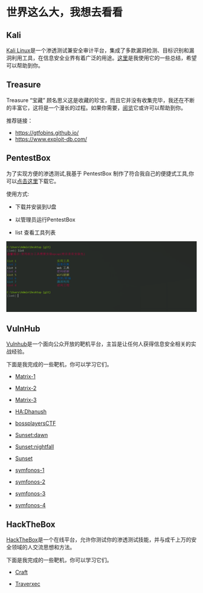 # 世界这么大，我想去看看

## Kali

[Kali Linux](https://www.kali.org/)是一个渗透测试兼安全审计平台，集成了多款漏洞检测、目标识别和漏洞利用工具，在信息安全业界有着广泛的用途。[这里](./Kali)是我使用它的一些总结，希望可以帮助到你。

## Treasure

Treasure “宝藏” 顾名思义这是收藏的珍宝，而且它并没有收集完毕，我还在不断的丰富它，这将是一个漫长的过程。如果你需要，[阅览](./Treasure)它或许可以帮助到你。

推荐链接：

- https://gtfobins.github.io/
- https://www.exploit-db.com/

## PentestBox

为了实现方便的渗透测试,我基于 PentestBox 制作了符合我自己的便捷式工具,你可以[点击这里](https://github.com/Lose002/Padipata/releases/download/v1.0/PentestBox.exe)下载它。

使用方式:

- 下载并安装到U盘

- 以管理员运行PentestBox

- list 查看工具列表

![](./list.png)

## VulnHub

[Vulnhub](https://www.vulnhub.com/)是一个面向公众开放的靶机平台，主旨是让任何人获得信息安全相关的实战经验。

下面是我完成的一些靶机，你可以学习它们。

- [Matrix-1](./VulnHub/Matrix-1.md)

- [Matrix-2](./VulnHub/Matrix-2.md)

- [Matrix-3](./VulnHub/Matrix-3.md)

- [HA:Dhanush](./VulnHub/HA-Dhanush.md)

- [bossplayersCTF](./VulnHub/bossplayersCTF.md)

- [Sunset:dawn](./VulnHub/Sunset-dawn.md)

- [Sunset:nightfall](./VulnHub/Sunset-nightfall.md)

- [Sunset](./VulnHub/Sunset.md)

- [symfonos-1](./VulnHub/symfonos-1.md)

- [symfonos-2](./VulnHub/symfonos-2.md)

- [symfonos-3](./VulnHub/symfonos-3.md)

- [symfonos-4](./VulnHub/symfonos-4.md)
## HackTheBox

[HackTheBox](https://www.hackthebox.eu/)是一个在线平台，允许你测试你的渗透测试技能，并与成千上万的安全领域的人交流思想和方法。

下面是我完成的一些靶机，你可以学习它们。

- [Craft](./HackTheBox/Craft.md)

- [Traverxec](./HackTheBox/Traverxec.md)
